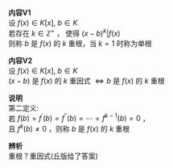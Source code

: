 **内容V1**  
设 $f(x)\in K[x],\ b\in K$  
若存在 $k\in\mathbb{Z}^+$ ， 使得 $(x-b)^k|f(x)$  
则称 $b$ 是 $f(x)$ 的 $k$ 重根，当 $k=1$ 时称为单根  
  
**内容V2**  
设 $f(x)\in K[x],\ b\in K$  
 $(x-b)$ 是 $f(x)$ 的 $k$ 重因式 $\Leftrightarrow b$ 是 $f(x)$ 的 $k$ 重根  
  
**说明**  
第二定义:  
若 $f(b)=f^\prime(b)=f^{\prime\prime}(b)=\cdots=f^{k-1}(b)=0$ ，  
且 $f^{k}(b)\neq0$ ，则称 $b$ 是 $f(x)$ 的 $k$ 重根  
  
**辨析**  
重根？重因式(丘版给了答案)  
